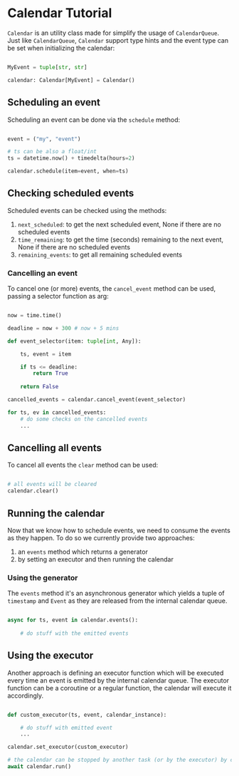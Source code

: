 # Calendar Tutorial

`Calendar` is an utility class made for simplify the usage of `CalendarQueue`. Just like `CalendarQueue`, `Calendar` support type hints and the event type can be set when initializing the calendar:

```python

MyEvent = tuple[str, str]

calendar: Calendar[MyEvent] = Calendar()

```

## Scheduling an event

Scheduling an event can be done via the `schedule` method:

```python

event = ("my", "event")

# ts can be also a float/int
ts = datetime.now() + timedelta(hours=2)

calendar.schedule(item=event, when=ts)

```

## Checking scheduled events

Scheduled events can be checked using the methods:

1. `next_scheduled`: to get the next scheduled event, None if there are no scheduled events 
1. `time_remaining`: to get the time (seconds) remaining to the next event, None if there are no scheduled events 
1. `remaining_events`: to get all remaining scheduled events


### Cancelling an event

To cancel one (or more) events, the `cancel_event` method can be used, passing a selector function as arg:

```python

now = time.time()

deadline = now + 300 # now + 5 mins

def event_selector(item: tuple[int, Any]):

    ts, event = item

    if ts <= deadline:
        return True
    
    return False

cancelled_events = calendar.cancel_event(event_selector)

for ts, ev in cancelled_events:
    # do some checks on the cancelled events
    ...

```

## Cancelling all events

To cancel all events the `clear` method can be used:

```python

# all events will be cleared
calendar.clear()

```

## Running the calendar

Now that we know how to schedule events, we need to consume the events as they happen. To do so we currently provide two approaches:

1. an `events` method which returns a generator
1. by setting an executor and then running the calendar

### Using the generator

The `events` method it's an asynchronous generator which yields a tuple of `timestamp` and `Event` as they are released from the internal calendar queue.

```python

async for ts, event in calendar.events():
    
    # do stuff with the emitted events

```

## Using the executor

Another approach is defining an executor function which will be executed every time an event is emitted by the internal calendar queue.
The executor function can be a coroutine or a regular function, the calendar will execute it accordingly.

```python

def custom_executor(ts, event, calendar_instance):

    # do stuff with emitted event
    ...

calendar.set_executor(custom_executor)

# the calendar can be stopped by another task (or by the executor) by calling calendar.stop()
await calendar.run()

```
